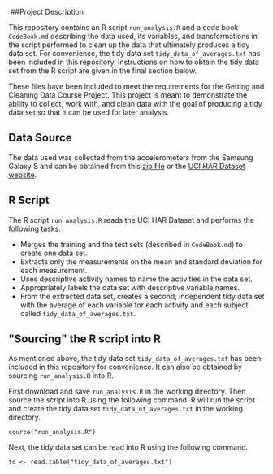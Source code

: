 ﻿﻿﻿﻿﻿﻿##Project Description﻿This repository contains an R script `run_analysis.R` and a code book `CodeBook.md` describing the data used, its variables, and transformations in the script performed to clean up the data that ultimately produces a tidy data set. For convenience, the tidy data set `tidy_data_of_averages.txt` has been included in this repository. Instructions on how to obtain the tidy data set from the R script are given in the final section below.These files have been included to meet the requirements for the Getting and Cleaning Data Course Project. This project is meant to demonstrate the ability to collect, work with, and clean data with the goal of producing a tidy data set so that it can be used for later analysis.## Data SourceThe data used was collected from the accelerometers from the Samsung Galaxy S and can be obtained from this [zip file](https://d396qusza40orc.cloudfront.net/getdata%2Fprojectfiles%2FUCI%20HAR%20Dataset.zip) or the [UCI HAR Dataset website](http://archive.ics.uci.edu/ml/datasets/Human+Activity+Recognition+Using+Smartphones).## R ScriptThe R script  `run_analysis.R` reads the UCI HAR Dataset and performs the following tasks.* Merges the training and the test sets (described in `CodeBook.md`) to create one data set.* Extracts only the measurements on the mean and standard deviation for each measurement.* Uses descriptive activity names to name the activities in the data set.* Appropriately labels the data set with descriptive variable names.* From the extracted data set, creates a second, independent tidy data set with the average of each variable for each activity and each subject called `tidy_data_of_averages.txt`.## "Sourcing" the R script into RAs mentioned above, the tidy data set `tidy_data_of_averages.txt` has been included in this repository for convenience. It can also be obtained by sourcing `run_analysis.R` into R. First download and save `run_analysis.R` in the working directory. Then source the script into R using the following command. R will run the script and create the tidy data set `tidy_data_of_averages.txt` in the working directory.````source("run_analysis.R")````Next, the tidy data set can be read into R using the following command.````td <- read.table("tidy_data_of_averages.txt")